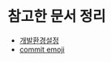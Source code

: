 # 참고한 문서 정리

- [개발환경설정](https://velog.io/@jhj46456/Typescript-React-%EA%B0%9C%EB%B0%9C-%ED%99%98%EA%B2%BD-%EC%A7%81%EC%A0%91-%EB%A7%8C%EB%93%A4%EA%B8%B0)
- [commit emoji](https://gist.github.com/parmentf/035de27d6ed1dce0b36a)
